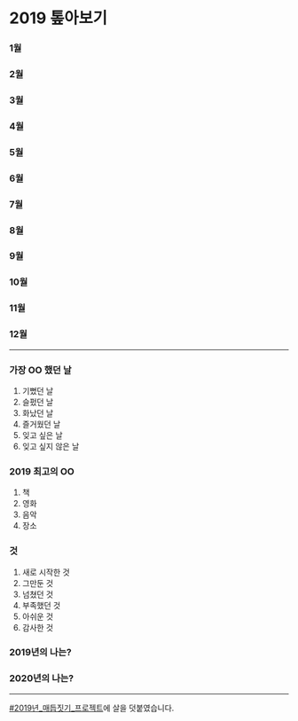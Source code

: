 # 2019 톺아보기

### 1월
### 2월
### 3월
### 4월
### 5월
### 6월
### 7월
### 8월
### 9월
### 10월
### 11월
### 12월

* * *
### 가장 OO 했던 날
1. 기뻤던 날
2. 슬펐던 날
3. 화났던 날
4. 즐거웠던 날
5. 잊고 싶은 날
6. 잊고 싶지 않은 날

### 2019 최고의 OO
1. 책
2. 영화
3. 음악
4. 장소

### 것
1. 새로 시작한 것
2. 그만둔 것
3. 넘쳤던 것
4. 부족했던 것
5. 아쉬운 것
6. 감사한 것

### 2019년의 나는?
### 2020년의 나는?


* * *
[#2019년_매듭짓기_프로젝트](https://twitter.com/little2ndroom/status/1200916817318776833?s=20)에 살을 덧붙였습니다. 
